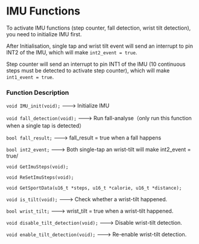 # IMU Functions

To activate IMU functions (step counter, fall detection, wrist tilt detection), you need to initialize IMU first.

After Initialisation, single tap and wrist tilt event will send an interrupt to pin INT2 of the IMU, which will make `int2_event = true`.

Step counter will send an interrupt to pin INT1 of the IMU (10 continuous steps must be detected to activate step counter), which will make `int1_event = true`.



### Function Description

`void IMU_init(void);`  ---> Initialize IMU



`void fall_detection(void);`   ---> Run fall-analyse（only run this function when a single tap is detected）

`bool fall_result;`   ---> fall_result = true when a fall happens

`bool int2_event;`   ---> Both single-tap an wrist-tilt will make int2_event = true/



`void GetImuSteps(void);`   

`void ReSetImuSteps(void);`   

`void GetSportData(u16_t *steps, u16_t *calorie, u16_t *distance);`   



`void is_tilt(void);`   ---> Check whether a wrist-tilt happened.

`bool wrist_tilt;`   ---> wrist_tilt = true when a wrist-tilt happened.

`void disable_tilt_detection(void);`   ---> Disable wrist-tilt detection.

`void enable_tilt_detection(void);`   ---> Re-enable wrist-tilt detection.











